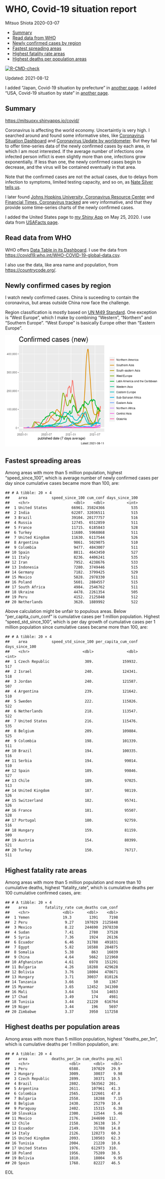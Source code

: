 WHO, Covid-19 situation report
================
Mitsuo Shiota
2020-03-07

-   [Summary](#summary)
-   [Read data from WHO](#read-data-from-who)
-   [Newly confirmed cases by region](#newly-confirmed-cases-by-region)
-   [Fastest spreading areas](#fastest-spreading-areas)
-   [Highest fatality rate areas](#highest-fatality-rate-areas)
-   [Highest deaths per population
    areas](#highest-deaths-per-population-areas)

<!-- badges: start -->

[![R-CMD-check](https://github.com/mitsuoxv/covid/workflows/R-CMD-check/badge.svg)](https://github.com/mitsuoxv/covid/actions)
<!-- badges: end -->

Updated: 2021-08-12

I added “Japan, Covid-19 situation by prefecture” in [another
page](Japan.md). I added “USA, Covid-19 situation by state” in [another
page](USA.md).

## Summary

<https://mitsuoxv.shinyapps.io/covid/>

Coronavirus is affecting the world economy. Uncertaintiy is very high. I
searched around and found some informative sites, like [Coronavirus
Situation
Dashboard](https://who.maps.arcgis.com/apps/opsdashboard/index.html#/c88e37cfc43b4ed3baf977d77e4a0667)
and [Coronavirus Update by
worldometer](https://www.worldometers.info/coronavirus/). But they fail
to offer time-series data of the newly confirmed cases by each area, in
which I am most interested. If the average number of infections one
infected person inflict is even slightly more than one, infections grow
exponentially. If less than one, the newly confirmed cases begin to
decrease, and the virus will be contained eventually in that area.

Note that the confirmed cases are not the actual cases, due to delays
from infection to symptoms, limited testing capacity, and so on, as
[Nate Silver tells
us](https://fivethirtyeight.com/features/coronavirus-case-counts-are-meaningless/).

I later found [Johns Hopkins University, Coronavirus Resource
Center](https://coronavirus.jhu.edu/) and [Financial Times, Coronavirus
tracked](https://www.ft.com/content/a26fbf7e-48f8-11ea-aeb3-955839e06441)
are very informative, and that they provide some time-series charts of
the newly confirmed cases.

I added the United States page to [my Shiny
App](https://mitsuoxv.shinyapps.io/covid/) on May 25, 2020. I use data
from [USAFacts
page](https://usafacts.org/visualizations/coronavirus-covid-19-spread-map/).

## Read data from WHO

WHO offers [Data Table in its Dashboard](https://covid19.who.int/table).
I use the data from
<https://covid19.who.int/WHO-COVID-19-global-data.csv>.

I also use the data, like area name and population, from
<https://countrycode.org/>.

## Newly confirmed cases by region

I watch newly confirmed cases. China is suceeding to contain the
coronavirus, but areas outside China now face the challenge.

Region classification is mostly based on [UN M49
Standard](https://unstats.un.org/unsd/methodology/m49/). One exception
is “West Europe”, which I make by combining “Western”, “Northern” and
“Southern Europe”. “West Europe” is basically Europe other than “Eastern
Europe”.

![](README_files/figure-gfm/chart-1.png)<!-- -->

## Fastest spreading areas

Among areas with more than 5 million population, highest
“speed\_since\_100”, which is average number of newly confirmed cases
per day since cumulative cases became more than 100, are:

    ## # A tibble: 20 × 4
    ##    area           speed_since_100 cum_conf days_since_100
    ##    <chr>                    <dbl>    <dbl>          <int>
    ##  1 United States           66961. 35824366            535
    ##  2 India                   62207. 32036511            515
    ##  3 Brazil                  39104. 20177757            516
    ##  4 Russia                  12745.  6512859            511
    ##  5 France                  11715.  6185843            528
    ##  6 Turkey                  11680.  5968868            511
    ##  7 United Kingdom          11630.  6117544            526
    ##  8 Argentina                9861.  5029075            510
    ##  9 Colombia                 9477.  4843007            511
    ## 10 Spain                    8811.  4643450            527
    ## 11 Italy                    8236.  4406241            535
    ## 12 Iran                     7952.  4238676            533
    ## 13 Indonesia                7280.  3749446            515
    ## 14 Germany                  7182.  3799425            529
    ## 15 Mexico                   5828.  2978330            511
    ## 16 Poland                   5601.  2884557            515
    ## 17 South Africa             4984.  2546762            511
    ## 18 Ukraine                  4478.  2261354            505
    ## 19 Peru                     4152.  2125848            512
    ## 20 Netherlands              3620.  1889992            522

Above calculation might be unfair to populous areas. Below
“per\_capita\_cum\_conf” is cumulative cases per 1 million population.
Highest “speed\_std\_since\_100”, which is per day growth of cumulative
cases per 1 million population since cumulative cases became more than
100, are:

    ## # A tibble: 20 × 4
    ##    area           speed_std_since_100 per_capita_cum_conf days_since_100
    ##    <chr>                        <dbl>               <dbl>          <int>
    ##  1 Czech Republic                309.             159932.            517
    ##  2 Israel                        240.             124341.            518
    ##  3 Jordan                        240.             121587.            507
    ##  4 Argentina                     239.             121642.            510
    ##  5 Sweden                        222.             115826.            522
    ##  6 Netherlands                   218.             113547.            522
    ##  7 United States                 216.             115476.            535
    ##  8 Belgium                       209.             109884.            525
    ##  9 Colombia                      198.             101339.            511
    ## 10 Brazil                        194.             100335.            516
    ## 11 Serbia                        194.              99014.            510
    ## 12 Spain                         189.              99846.            527
    ## 13 Chile                         189.              97025.            513
    ## 14 United Kingdom                187.              98119.            526
    ## 15 Switzerland                   182.              95741.            526
    ## 16 France                        181.              95507.            528
    ## 17 Portugal                      180.              92759.            516
    ## 18 Hungary                       159.              81159.            509
    ## 19 Austria                       154.              80399.            521
    ## 20 Turkey                        150.              76717.            511

## Highest fatality rate areas

Among areas with more than 5 million population and more than 10
cumulative deaths, highest “fatality\_rate”, which is cumulative deaths
per 100 cumulative confirmed cases, are:

    ## # A tibble: 20 × 4
    ##    area        fatality_rate cum_deaths cum_conf
    ##    <chr>               <dbl>      <dbl>    <dbl>
    ##  1 Yemen               19.3        1391     7198
    ##  2 Peru                 9.27     197029  2125848
    ##  3 Mexico               8.22     244690  2978330
    ##  4 Sudan                7.41       2780    37528
    ##  5 Syria                7.36       1924    26136
    ##  6 Ecuador              6.46      31788   491831
    ##  7 Egypt                5.82      16588   284875
    ##  8 Somalia              5.38        863    16039
    ##  9 China                4.64       5662   121960
    ## 10 Afghanistan          4.61       6978   151291
    ## 11 Bulgaria             4.26      18288   429628
    ## 12 Bolivia              3.76      18004   478671
    ## 13 Hungary              3.71      30037   810126
    ## 14 Tanzania             3.66         50     1367
    ## 15 Myanmar              3.65      12452   341300
    ## 16 Mali                 3.64        534    14653
    ## 17 Chad                 3.49        174     4981
    ## 18 Tunisia              3.44      21220   616764
    ## 19 Niger                3.44        196     5697
    ## 20 Zimbabwe             3.37       3950   117258

## Highest deaths per population areas

Among areas with more than 5 million population, highest
“deaths\_per\_1m”, which is cumulative deaths per 1 million population,
are:

    ## # A tibble: 20 × 4
    ##    area           deaths_per_1m cum_deaths pop_mil
    ##    <chr>                  <dbl>      <dbl>   <dbl>
    ##  1 Peru                   6588.     197029   29.9 
    ##  2 Hungary                3009.      30037    9.98
    ##  3 Czech Republic         2899.      30371   10.5 
    ##  4 Brazil                 2802.     563562  201.  
    ##  5 Argentina              2611.     107961   41.3 
    ##  6 Colombia               2565.     122601   47.8 
    ##  7 Bulgaria               2558.      18288    7.15
    ##  8 Belgium                2430.      25279   10.4 
    ##  9 Paraguay               2402.      15315    6.38
    ## 10 Slovakia               2300.      12544    5.46
    ## 11 Mexico                 2176.     244690  112.  
    ## 12 Chile                  2158.      36138   16.7 
    ## 13 Ecuador                2149.      31788   14.8 
    ## 14 Italy                  2126.     128273   60.3 
    ## 15 United Kingdom         2093.     130503   62.3 
    ## 16 Tunisia                2004.      21220   10.6 
    ## 17 United States          1976.     612973  310.  
    ## 18 Poland                 1956.      75289   38.5 
    ## 19 Bolivia                1810.      18004    9.95
    ## 20 Spain                  1768.      82227   46.5

EOL
